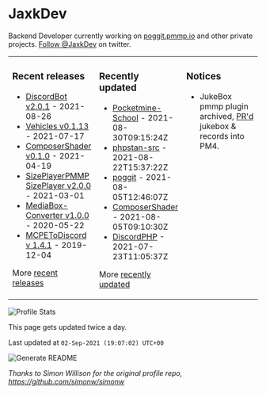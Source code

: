 # JaxkDev
Backend Developer currently working on [poggit.pmmp.io](https://github.com/JaxkDev/poggit) and other private projects. [Follow @JaxkDev](https://twitter.com/jaxkdev) on twitter.

<table><tr><td valign="top" width="33%">

### Recent releases
<!-- recent_releases starts -->
* [DiscordBot v2.0.1](https://github.com/DiscordBot-PMMP/DiscordBot/releases/tag/2.0.1) - 2021-08-26
* [Vehicles v0.1.13](https://github.com/JaxkDev/Vehicles/releases/tag/0.1.13) - 2021-07-17
* [ComposerShader v0.1.0](https://github.com/JaxkDev/ComposerShader/releases/tag/0.1.0) - 2021-04-19
* [SizePlayerPMMP SizePlayer v2.0.0](https://github.com/YassenTrick/SizePlayerPMMP/releases/tag/2.0.0) - 2021-03-01
* [MediaBox-Converter v1.0.0](https://github.com/JaxkDev/MediaBox-Converter/releases/tag/1.0.0) - 2020-05-22
* [MCPEToDiscord v 1.4.1](https://github.com/JaxkDev/MCPEToDiscord/releases/tag/1.4.1) - 2019-12-04
<!-- recent_releases ends -->
More [recent releases](https://github.com/JaxkDev/JaxkDev/blob/master/releases.md)
</td><td valign="top" width="35%">

### Recently updated
<!-- recent_updates starts -->
* [Pocketmine-School](https://github.com/JaxkDev/Pocketmine-School) - 2021-08-30T09:15:24Z
* [phpstan-src](https://github.com/JaxkDev/phpstan-src) - 2021-08-22T15:37:22Z
* [poggit](https://github.com/JaxkDev/poggit) - 2021-08-05T12:46:07Z
* [ComposerShader](https://github.com/JaxkDev/ComposerShader) - 2021-08-05T09:10:30Z
* [DiscordPHP](https://github.com/JaxkDev/DiscordPHP) - 2021-07-23T11:05:37Z
<!-- recent_updates ends -->
More [recently updated](https://github.com/JaxkDev?tab=repositories)
</td><td valign="top" width="33%">

### Notices
* JukeBox pmmp plugin archived, [PR'd](https://github.com/pmmp/PocketMine-MP/pull/3742) jukebox & records into PM4.
</td></tr></table>

![Profile Stats](https://github-readme-stats.vercel.app/api?username=JaxkDev&theme=dark&show_icons=true&title_color=fff&text_color=fff&count_private=true)

This page gets updated twice a day.
<!-- updated_at starts -->
Last updated at `02-Sep-2021 (19:07:02) UTC+00`
<!-- updated_at ends -->

![Generate README](https://github.com/JaxkDev/JaxkDev/workflows/Generate%20README/badge.svg)

*Thanks to Simon Willison for the original profile repo, https://github.com/simonw/simonw*
